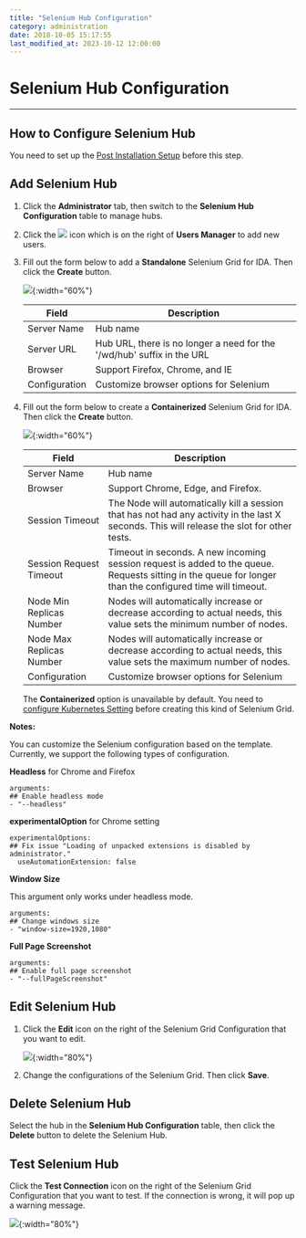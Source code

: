 ```yaml
---
title: "Selenium Hub Configuration"
category: administration
date: 2018-10-05 15:17:55
last_modified_at: 2023-10-12 12:00:00
---
```


# Selenium Hub Configuration
***

## How to Configure Selenium Hub
   You need to set up the [Post Installation Setup] before this step.
## Add Selenium Hub
  1. Click the **Administrator** tab, then switch to the **Selenium Hub Configuration** table to manage hubs.  
  2. Click the ![][add_icon] icon which is on the right of **Users Manager** to add new users.
  3. Fill out the form below to add a **Standalone** Selenium Grid for IDA. Then click the **Create** button.


     ![][administrator_hub]{:width="60%"} 

     |   Field                | Description                                                         |
     | -------------------    |---------------------------                                          |
     | Server Name            | Hub name                                                            |  
     | Server URL             | Hub URL, there is no longer a need for the '/wd/hub' suffix in the URL|
     | Browser                | Support Firefox, Chrome, and IE                                      |  
     | Configuration          | Customize browser options for Selenium                              |

  4. Fill out the form below to create a **Containerized** Selenium Grid for IDA. Then click the **Create** button.

     ![][administrator_hub_containerized]{:width="60%"}

     |   Field                | Description                                                         |
     | -------------------    |---------------------------                                          |
     | Server Name            | Hub name                                                            |  
     | Browser                | Support Chrome, Edge, and Firefox.                                   |
     | Session Timeout        | The Node will automatically kill a session that has not had any activity in the last X seconds. This will release the slot for other tests.|
     | Session Request Timeout| Timeout in seconds. A new incoming session request is added to the queue. Requests sitting in the queue for longer than the configured time will timeout.|
     | Node Min Replicas Number | Nodes will automatically increase or decrease according to actual needs, this value sets the minimum number of nodes. |
     | Node Max Replicas Number | Nodes will automatically increase or decrease according to actual needs, this value sets the maximum number of nodes.|
     | Configuration          | Customize browser options for Selenium                              |

     The **Containerized** option is unavailable by default. You need to [configure Kubernetes Setting] before creating this kind of Selenium Grid.

**Notes:**

You can customize the Selenium configuration based on the template. Currently, we support the following types of configuration.  

**Headless** for Chrome and Firefox
```
arguments:
## Enable headless mode
- "--headless"
```  

**experimentalOption** for Chrome setting
```
experimentalOptions:
## Fix issue "Loading of unpacked extensions is disabled by administrator."
  useAutomationExtension: false
```

**Window Size**

This argument only works under headless mode.

```
arguments:
## Change windows size
- "window-size=1920,1080"
```  

**Full Page Screenshot**
```
arguments:
## Enable full page screenshot
- "--fullPageScreenshot"
```  

## Edit Selenium Hub
  1. Click the **Edit** icon on the right of the Selenium Grid Configuration that you want to edit.

     ![][administrator_edit_selenium_grid]{:width="80%"}

  2. Change the configurations of the Selenium Grid. Then click **Save**.

## Delete Selenium Hub
  Select the hub in the **Selenium Hub Configuration** table, then click the **Delete** button to delete the Selenium Hub.

## Test Selenium Hub   
  Click the **Test Connection** icon on the right of the Selenium Grid Configuration that you want to test. If the connection is wrong, it will
 pop up a warning message.  

   ![][administrator_selenium_grid_test]{:width="80%"}


[administrator_hub]: ../images/administrator/administrator_hub.png
[administrator_hub_containerized]: ../images/administrator/administrator_hub_containerized.png
[Post Installation Setup]: ../installation/installation-post-installation-setup.html
[configure Kubernetes Setting]: ../administration/administration-settings-configuration.html#set-kubernetes-configuration
[add_icon]: ../images/administrator/Administrator_add_icon.png
[administrator_edit_selenium_grid]: ../images/administrator/administrator_edit_selenium_grid.png
[administrator_selenium_grid_test]: ../images/administrator/administrator_selenium_grid_test.png